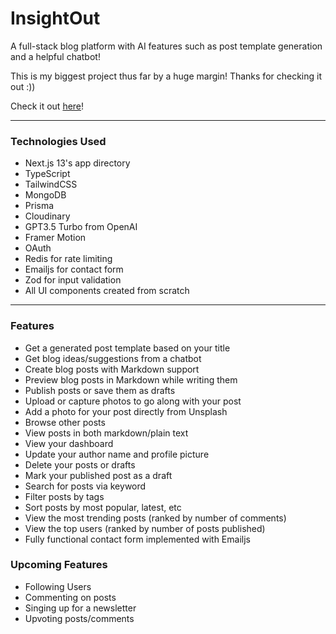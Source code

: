 # InsightOut

A full-stack blog platform with AI features such as post template generation and a helpful chatbot!

This is my biggest project thus far by a huge margin! Thanks for checking it out :))

Check it out [here](https://insightout.blog)!

---

### Technologies Used

- Next.js 13's app directory
- TypeScript
- TailwindCSS
- MongoDB
- Prisma
- Cloudinary
- GPT3.5 Turbo from OpenAI
- Framer Motion
- OAuth
- Redis for rate limiting
- Emailjs for contact form
- Zod for input validation
- All UI components created from scratch

---

### Features

- Get a generated post template based on your title
- Get blog ideas/suggestions from a chatbot
- Create blog posts with Markdown support
- Preview blog posts in Markdown while writing them
- Publish posts or save them as drafts
- Upload or capture photos to go along with your post
- Add a photo for your post directly from Unsplash
- Browse other posts
- View posts in both markdown/plain text
- View your dashboard
- Update your author name and profile picture
- Delete your posts or drafts
- Mark your published post as a draft
- Search for posts via keyword
- Filter posts by tags
- Sort posts by most popular, latest, etc
- View the most trending posts (ranked by number of comments)
- View the top users (ranked by number of posts published)
- Fully functional contact form implemented with Emailjs

### Upcoming Features

- Following Users
- Commenting on posts
- Singing up for a newsletter
- Upvoting posts/comments
